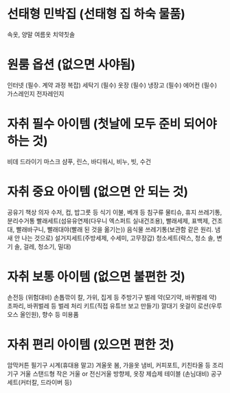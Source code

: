 # 선태형 민박집 (선태형 집 하숙 물품)
속옷, 양말
여름옷
치약칫솔


# 원룸 옵션 (없으면 사야됨)
인터넷 (필수. 계약 과정 복잡)
세탁기 (필수)
옷장 (필수)
냉장고 (필수)
에어컨 (필수)
가스레인지
전자레인지


# 자취 필수 아이템 (첫날에 모두 준비 되어야 하는 것)
비데
드라이기
마스크
샴푸, 린스, 바디워시, 비누, 빗, 수건


# 자취 중요 아이템 (없으면 안 되는 것)
공유기
책상
의자
수저, 컵, 밥그릇 등 식기
이불, 베개 등 침구류
물티슈, 휴지
쓰레기통, 분리수거통
빨래세트(섬유유연제(다우니 엑스퍼트 실내건조용), 빨래세제, 표백제, 건조대, 빨래바구니, 빨래대야(빨래 된 것을 옮기는))
음식물 쓰레기통(보관함 같은 원리. 냄새 안 나는 것으로)
설거지세트(주방세제, 수세미, 고무장갑)
청소세트(락스, 청소 솔, 변기 솔, 걸레, 청소기, 밀대)


# 자취 보통 아이템 (없으면 불편한 것)
손전등 (위험대비)
손톱깎이
칼, 가위, 집게 등 주방기구
벌레 약(모기약, 바퀴벌레 약)
초파리, 바퀴벌레 등 벌레 처리 키트(직접 유튜브 보고 만들기)
깔대기
옷걸이
로션(우루오스 올인원), 향수 등 미용품


# 자취 편리 아이템 (있으면 편한 것)
암막커튼
필기구
시계(휴대용 말고)
겨울옷
봄, 가을옷
냄비, 커피포트, 키친타올 등 조리기구
거울
스탠드형 작은 거울 or 전신거울
방향제, 옷장 제습제
테이블 (손님대비)
공구세트(커터칼, 드라이버 등)
